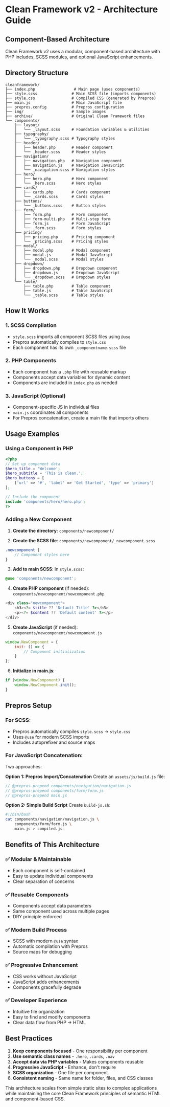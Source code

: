 # Clean Framework v2 - Architecture Guide

## Component-Based Architecture

Clean Framework v2 uses a modular, component-based architecture with PHP includes, SCSS modules, and optional JavaScript enhancements.

## Directory Structure

```
cleanframework/
├── index.php                 # Main page (uses components)
├── style.scss               # Main SCSS file (imports components)  
├── style.css                # Compiled CSS (generated by Prepros)
├── main.js                  # Main JavaScript file
├── prepros.config           # Prepros configuration
├── img/                     # Sample images
├── archive/                 # Original Clean Framework files
└── components/
    ├── layout/
    │   └── _layout.scss     # Foundation variables & utilities
    ├── typography/
    │   └── _typography.scss # Typography styles
    ├── header/
    │   ├── header.php       # Header component
    │   └── _header.scss     # Header styles
    ├── navigation/
    │   ├── navigation.php   # Navigation component
    │   ├── navigation.js    # Navigation JavaScript
    │   └── _navigation.scss # Navigation styles
    ├── hero/
    │   ├── hero.php         # Hero component
    │   └── _hero.scss       # Hero styles
    ├── cards/
    │   ├── cards.php        # Cards component
    │   └── _cards.scss      # Cards styles
    ├── buttons/
    │   └── _buttons.scss    # Button styles
    ├── form/
    │   ├── form.php         # Form component
    │   ├── form-multi.php   # Multi-step form
    │   ├── form.js          # Form JavaScript
    │   └── _form.scss       # Form styles
    ├── pricing/
    │   ├── pricing.php      # Pricing component
    │   └── _pricing.scss    # Pricing styles
    ├── modal/
    │   ├── modal.php        # Modal component
    │   ├── modal.js         # Modal JavaScript
    │   └── _modal.scss      # Modal styles
    ├── dropdown/
    │   ├── dropdown.php     # Dropdown component
    │   ├── dropdown.js      # Dropdown JavaScript
    │   └── _dropdown.scss   # Dropdown styles
    └── table/
        ├── table.php        # Table component
        ├── table.js         # Table JavaScript
        └── _table.scss      # Table styles
```

## How It Works

### 1. SCSS Compilation
- `style.scss` imports all component SCSS files using `@use`
- Prepros automatically compiles to `style.css`
- Each component has its own `_componentname.scss` file

### 2. PHP Components
- Each component has a `.php` file with reusable markup
- Components accept data variables for dynamic content
- Components are included in `index.php` as needed

### 3. JavaScript (Optional)
- Component-specific JS in individual files
- `main.js` coordinates all components
- For Prepros concatenation, create a main file that imports others

## Usage Examples

### Using a Component in PHP

```php
<?php
// Set up component data
$hero_title = 'Welcome';
$hero_subtitle = 'This is clean.';
$hero_buttons = [
    ['url' => '#', 'label' => 'Get Started', 'type' => 'primary']
];

// Include the component
include 'components/hero/hero.php';
?>
```

### Adding a New Component

1. **Create the directory**: `components/newcomponent/`

2. **Create the SCSS file**: `components/newcomponent/_newcomponent.scss`
```scss
.newcomponent {
    // Component styles here
}
```

3. **Add to main SCSS**: In `style.scss`:
```scss
@use 'components/newcomponent';
```

4. **Create PHP component** (if needed): `components/newcomponent/newcomponent.php`
```php
<div class="newcomponent">
    <h3><?= $title ?? 'Default Title' ?></h3>
    <p><?= $content ?? 'Default content' ?></p>
</div>
```

5. **Create JavaScript** (if needed): `components/newcomponent/newcomponent.js`
```javascript
window.NewComponent = {
    init: () => {
        // Component initialization
    }
};
```

6. **Initialize in main.js**:
```javascript
if (window.NewComponent) {
    window.NewComponent.init();
}
```

## Prepros Setup

### For SCSS:
- Prepros automatically compiles `style.scss` → `style.css`
- Uses `@use` for modern SCSS imports
- Includes autoprefixer and source maps

### For JavaScript Concatenation:
Two approaches:

**Option 1: Prepros Import/Concatenation**
Create an `assets/js/build.js` file:
```javascript
// @prepros-prepend components/navigation/navigation.js
// @prepros-prepend components/form/form.js
// @prepros-prepend main.js
```

**Option 2: Simple Build Script**
Create `build-js.sh`:
```bash
#!/bin/bash
cat components/navigation/navigation.js \
    components/form/form.js \
    main.js > compiled.js
```

## Benefits of This Architecture

### ✅ **Modular & Maintainable**
- Each component is self-contained
- Easy to update individual components
- Clear separation of concerns

### ✅ **Reusable Components** 
- Components accept data parameters
- Same component used across multiple pages
- DRY principle enforced

### ✅ **Modern Build Process**
- SCSS with modern `@use` syntax
- Automatic compilation with Prepros
- Source maps for debugging

### ✅ **Progressive Enhancement**
- CSS works without JavaScript
- JavaScript adds enhancements
- Components gracefully degrade

### ✅ **Developer Experience**
- Intuitive file organization
- Easy to find and modify components
- Clear data flow from PHP → HTML

## Best Practices

1. **Keep components focused** - One responsibility per component
2. **Use semantic class names** - `.hero`, `.cards`, `.nav` 
3. **Accept data via PHP variables** - Makes components reusable
4. **Progressive JavaScript** - Enhance, don't require
5. **SCSS organization** - One file per component
6. **Consistent naming** - Same name for folder, files, and CSS classes

This architecture scales from simple static sites to complex applications while maintaining the core Clean Framework principles of semantic HTML and component-based CSS.